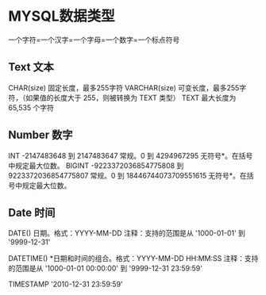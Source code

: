 # MYSQL数据类型
一个字符=一个汉字=一个字母=一个数字=一个标点符号

## Text 文本

CHAR(size)          固定长度，最多255字符
VARCHAR(size)       可变长度，最多255字符，（如果值的长度大于 255，则被转换为 TEXT 类型）
TEXT                最大长度为 65,535 个字符


## Number 数字

INT
	-2147483648 到 2147483647 常规。0 到 4294967295 无符号*。在括号中规定最大位数。
BIGINT
  -9223372036854775808 到 9223372036854775807 常规。0 到 18446744073709551615 无符号*。在括号中规定最大位数。

## Date 时间

DATE()
  日期。格式：YYYY-MM-DD
  注释：支持的范围是从 '1000-01-01' 到 '9999-12-31'

DATETIME()
  *日期和时间的组合。格式：YYYY-MM-DD HH:MM:SS
  注释：支持的范围是从 '1000-01-01 00:00:00' 到 '9999-12-31 23:59:59'

TIMESTAMP
  '2010-12-31 23:59:59'